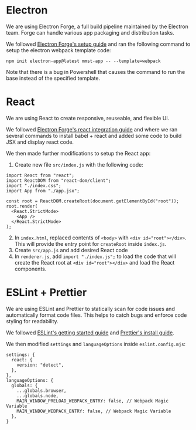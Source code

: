 # Electron
We are using Electron Forge, a full build pipeline maintained by the Electron team. Forge can handle various app packaging and distribution tasks.

We followed [Electron Forge's setup guide](https://www.electronforge.io) and ran the following command to setup the electron webpack template code:
```
npm init electron-app@latest mmst-app -- --template=webpack
```
Note that there is a bug in Powershell that causes the command to run the base instead of the specified template.

# React
We are using React to create responsive, reuseable, and flexible UI.

We followed [Electron Forge's react integration guide](https://www.electronforge.io/guides/framework-integration/react) and where we ran several commands to install babel + react and added some code to build JSX and display react code.

We then made further modifications to setup the React app:
1. Create new file `src/index.js` with the following code:
```
import React from "react";
import ReactDOM from "react-dom/client";
import "./index.css";
import App from "./app.jsx";

const root = ReactDOM.createRoot(document.getElementById("root"));
root.render(
  <React.StrictMode>
    <App />
  </React.StrictMode>
);
```
2. In `index.html`, replaced contents of `<body>` with `<div id="root"></div>`. This will provide the entry point for `createRoot` inside `index.js`.
3. Create `src/app.js` and add desired React code
4. In `renderer.js`, add `import "./index.js";` to load the code that will create the React root at `<div id="root"></div>` and load the React components.

# ESLint + Prettier
We are using ESLint and Prettier to statically scan for code issues and automatically format code files. This helps to catch bugs and enforce code styling for readability.

We followed [ESLint's getting started guide](https://eslint.org/docs/latest/use/getting-started) and [Prettier's install guide](https://prettier.io/docs/en/install).

We then modified `settings` and `languageOptions` inside `eslint.config.mjs`:
```
settings: {
  react: {
    version: "detect",
  },
},
languageOptions: {
  globals: {
    ...globals.browser,
    ...globals.node,
    MAIN_WINDOW_PRELOAD_WEBPACK_ENTRY: false, // Webpack Magic Variable
    MAIN_WINDOW_WEBPACK_ENTRY: false, // Webpack Magic Variable
  },
}
```
